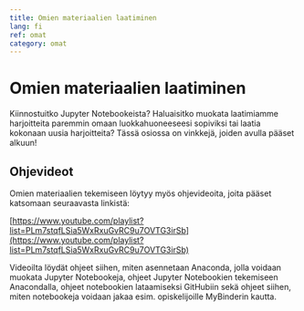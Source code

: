 ```yaml
---
title: Omien materiaalien laatiminen
lang: fi
ref: omat
category: omat
---
```


# Omien materiaalien laatiminen

Kiinnostuitko Jupyter Notebookeista? Haluaisitko muokata laatimiamme harjoitteita paremmin omaan luokkahuoneeseesi sopiviksi tai laatia kokonaan uusia harjoitteita? Tässä osiossa on vinkkejä, joiden avulla pääset alkuun!

## Ohjevideot

Omien materiaalien tekemiseen löytyy myös ohjevideoita, joita pääset katsomaan seuraavasta linkistä:

[https://www.youtube.com/playlist?list=PLm7stqfLSia5WxRxuGvRC9u7OVTG3irSb](https://www.youtube.com/playlist?list=PLm7stqfLSia5WxRxuGvRC9u7OVTG3irSb)

Videoilta löydät ohjeet siihen, miten asennetaan Anaconda, jolla voidaan muokata Jupyter Notebookeja, ohjeet Jupyter Notebookien tekemiseen Anacondalla, ohjeet notebookien lataamiseksi GitHubiin sekä ohjeet siihen, miten notebookeja voidaan jakaa esim. opiskelijoille MyBinderin kautta.

